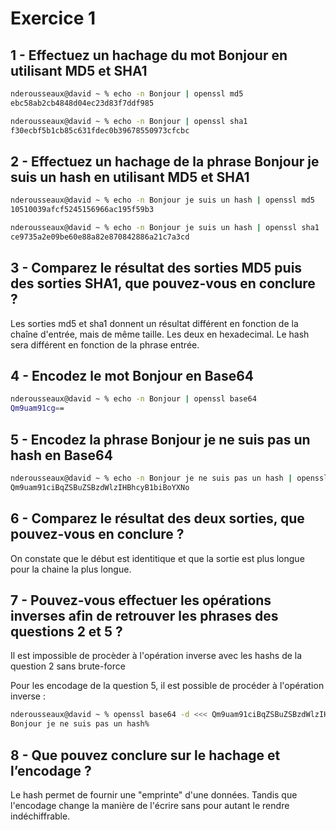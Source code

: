 # Exercice 1

## 1 - Effectuez un hachage du mot **Bonjour** en utilisant MD5 et SHA1

```bash
nderousseaux@david ~ % echo -n Bonjour | openssl md5
ebc58ab2cb4848d04ec23d83f7ddf985
```

```bash
nderousseaux@david ~ % echo -n Bonjour | openssl sha1
f30ecbf5b1cb85c631fdec0b39678550973cfcbc
```

## 2 - Effectuez un hachage de la phrase **Bonjour je suis un hash** en utilisant  MD5 et SHA1

```bash
nderousseaux@david ~ % echo -n Bonjour je suis un hash | openssl md5
10510039afcf5245156966ac195f59b3
```

```bash
nderousseaux@david ~ % echo -n Bonjour je suis un hash | openssl sha1
ce9735a2e09be60e88a82e870842886a21c7a3cd
```

## 3 - Comparez le résultat des sorties MD5 puis des sorties SHA1, que pouvez-vous en conclure ?

Les sorties md5 et sha1 donnent un résultat différent en fonction de la chaîne d'entrée, mais de même taille.  Les deux en hexadecimal. Le hash sera différent en fonction de la phrase entrée.

## 4 - Encodez le mot **Bonjour** en Base64

```bash
nderousseaux@david ~ % echo -n Bonjour | openssl base64 
Qm9uam91cg==
```

## 5 - Encodez la phrase **Bonjour je ne suis pas un hash** en Base64

```bash
nderousseaux@david ~ % echo -n Bonjour je ne suis pas un hash | openssl base64
Qm9uam91ciBqZSBuZSBzdWlzIHBhcyB1biBoYXNo
```

## 6 - Comparez le résultat des deux sorties, que pouvez-vous en conclure ?

On constate que le début est identitique et que la sortie est plus longue pour la chaine la plus longue.

## 7 - Pouvez-vous effectuer les opérations inverses afin de retrouver les phrases des questions 2 et 5 ?

Il est impossible de procèder à l'opération inverse avec les hashs de la question 2 sans brute-force

Pour les encodage de la question 5, il est possible de procéder à l'opération inverse :

```bash
nderousseaux@david ~ % openssl base64 -d <<< Qm9uam91ciBqZSBuZSBzdWlzIHBhcyB1biBoYXNo     
Bonjour je ne suis pas un hash% 
```

## 8 - Que pouvez conclure sur le hachage et l’encodage ?

Le hash permet de fournir une "emprinte" d'une données. Tandis que l'encodage change la manière de l'écrire sans pour autant  le rendre indéchiffrable.
